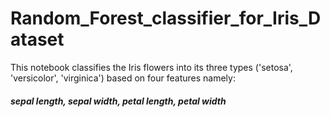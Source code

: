 # Random_Forest_classifier_for_Iris_Dataset

This notebook classifies the Iris flowers into its three types ('setosa', 'versicolor', 'virginica') based on four features namely:
##### sepal length,	sepal width,	petal length,	petal width
